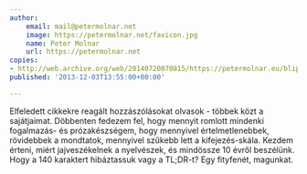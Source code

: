 ```yaml
---
author:
    email: mail@petermolnar.net
    image: https://petermolnar.net/favicon.jpg
    name: Peter Molnar
    url: https://petermolnar.net
copies:
- http://web.archive.org/web/20140720070815/https://petermolnar.eu/blips/prozakeszseg/
published: '2013-12-03T13:55:00+00:00'

---
```


Elfeledett cikkekre reagált hozzászólásokat olvasok - többek közt a
sajátjaimat. Döbbenten fedezem fel, hogy mennyit romlott mindenki
fogalmazás- és prózakészségem, hogy mennyivel értelmetlenebbek,
rövidebbek a mondtatok, mennyivel szűkebb lett a kifejezés-skála. Kezdem
érteni, miért jajveszékelnek a nyelvészek, és mindössze 10 évről
beszélünk. Hogy a 140 karaktert hibáztassuk vagy a TL;DR-t? Egy
fityfenét, magunkat.